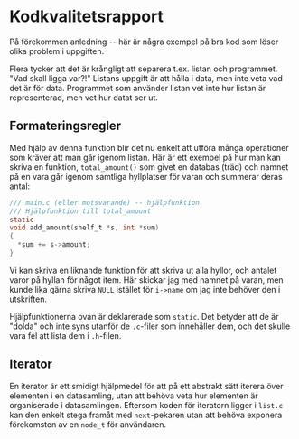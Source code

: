 # Kodkvalitetsrapport

På förekommen anledning -- här är några exempel på bra kod som
löser olika problem i uppgiften. 

Flera tycker att det är krångligt att separera t.ex. listan och
programmet. "Vad skall ligga var?!" Listans uppgift är att hålla i
data, men inte veta vad det är för data. Programmet som använder
listan vet inte hur listan är representerad, men vet hur datat
ser ut.


## Formateringsregler

Med hjälp av denna funktion blir det nu enkelt att utföra många
operationer som kräver att man går igenom listan. Här är ett
exempel på hur man kan skriva en funktion, `total_amount()` som
givet en databas (träd) och namnet på en vara går igenom samtliga
hyllplatser för varan och summerar deras antal:

```c
/// main.c (eller motsvarande) -- hjälpfunktion
/// Hjälpfunktion till total_amount
static
void add_amount(shelf_t *s, int *sum)
{
  *sum += s->amount;
}
```

Vi kan skriva en liknande funktion för att skriva ut alla hyllor, 
och antalet varor på hyllan för något item. Här skickar jag med 
namnet på varan, men kunde lika gärna skriva `NULL` istället för
`i->name` om jag inte behöver den i utskriften. 

Hjälpfunktionerna ovan är deklarerade som `static`. Det betyder
att de är "dolda" och inte syns utanför de `.c`-filer som 
innehåller dem, och det skulle vara fel att lista dem i `.h`-filen. 


## Iterator

En iterator är ett smidigt hjälpmedel för att på ett abstrakt sätt
iterera över elementen i en datasamling, utan att behöva veta hur
elementen är organiserade i datasamlingen. Eftersom koden för
iteratorn ligger i `list.c` kan den enkelt stega framåt med
`next`-pekaren utan att behöva exponera förekomsten av en `node_t`
för användaren. 

